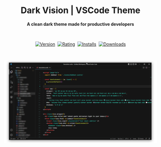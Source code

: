 <h1 align="center">
  Dark Vision | VSCode Theme
</h1>

<h4 align="center">A clean dark theme made for productive developers</h4>
<br />

<p align="center">
    <a href="https://marketplace.visualstudio.com/items?itemName=jozef.dark-vision"><img src="https://vsmarketplacebadge.apphb.com/version-short/jozef.dark-vision.svg?style=for-the-badge&colorA=151515&colorB=f85931&label=Version" alt="Version"></a>&nbsp;
    <a href="https://marketplace.visualstudio.com/items?itemName=jozef.dark-vision"><img src="https://vsmarketplacebadge.apphb.com/rating-short/jozef.dark-vision.svg?style=for-the-badge&colorA=151515&colorB=f85931&label=Rating" alt="Rating"></a>&nbsp;
    <a href="https://marketplace.visualstudio.com/items?itemName=jozef.dark-vision"><img src="https://vsmarketplacebadge.apphb.com/installs-short/jozef.dark-vision.svg?style=for-the-badge&colorA=151515&colorB=f85931&label=Installs" alt="Installs"></a>&nbsp;
    <a href="https://marketplace.visualstudio.com/items?itemName=jozef.dark-vision"><img src="https://vsmarketplacebadge.apphb.com/downloads-short/jozef.dark-vision.svg?style=for-the-badge&colorA=151515&colorB=f85931&label=Downloads" alt="Downloads"></a>
</p>
<br />

![Dark Vision Preview](./assets/screenshot.png)
